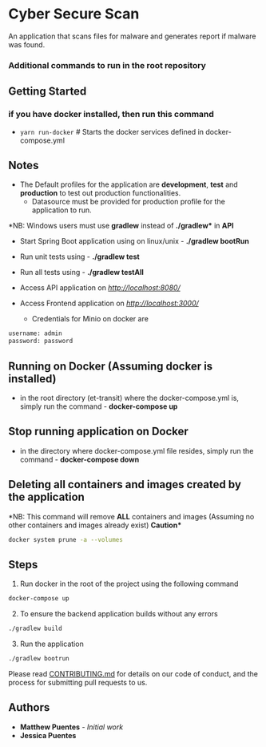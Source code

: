 # Cyber Secure Scan

An application that scans files for malware and generates report if malware was found.

### Additional commands to run in the root repository

## Getting Started

### if you have docker installed, then run this command

- `yarn run-docker` # Starts the docker services defined in docker-compose.yml


## Notes

- The Default profiles for the application are **development**, **test** and **production** to test out production
  functionalities.
    - Datasource must be provided for production profile for the application to run.

\*NB: Windows users must use **gradlew** instead of **./gradlew\*** in **API**

- Start Spring Boot application using on linux/unix - **./gradlew bootRun**
- Run unit tests using - **./gradlew test**
- Run all tests using - **./gradlew testAll**

- Access API application on _<http://localhost:8080/>_
- Access Frontend application on _<http://localhost:3000/>_

    - Credentials for Minio on docker are

```bash
username: admin
password: password
```


## Running on Docker (Assuming docker is installed)

- in the root directory (et-transit) where the docker-compose.yml is, simply run the command - **docker-compose up**

## Stop running application on Docker

- in the directory where docker-compose.yml file resides, simply run the command - **docker-compose down**

## Deleting all containers and images created by the application

\*NB: This command will remove **ALL** containers and images (Assuming no other containers and images already exist) **Caution\***

```bash
docker system prune -a --volumes
```
## Steps
1. Run docker in the root of the project using the following command
```bash
docker-compose up 
```
2. To ensure the backend application builds without any errors
```bash
./gradlew build 
```
3. Run the application
```bash
./gradlew bootrun
```
Please read [CONTRIBUTING.md](https://gist.github.com/PurpleBooth/b24679402957c63ec426)
for details on our code of conduct, and the process for submitting pull requests to us.

## Authors

- **Matthew Puentes** - _Initial work_
- **Jessica Puentes**
